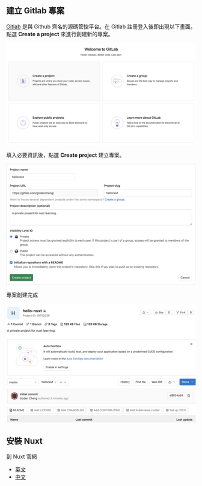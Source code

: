 ## 建立 Gitlab 專案

[Gitlab](https://gitlab.com/) 是與 Github 齊名的源碼管控平台。在 Gitlab 註冊登入後即出現以下畫面。點選 **Create a project** 來進行創建新的專案。

<img src="../captures/image-20200704021215095.png" alt="image-20200704021215095" style="zoom: 50%;" />

填入必要資訊後，點選 **Create project** 建立專案。

<img src="../captures/image-20200704032427675.png" alt="image-20200704032427675" style="zoom: 67%;" />

專案創建完成

![image-20200704034022432](../captures/image-20200704034022432.png)

## 安裝 Nuxt

到 Nuxt 官網

- [英文](https://nuxtjs.org/)
- [中文](https://zh.nuxtjs.org/)


